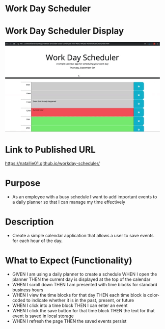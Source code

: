 # Work Day Scheduler 
# Work Day Scheduler Display
<img src="./assets/images/mockupwd.gif" width="600"/>

# Link to Published URL
https://natallie01.github.io/workday-scheduler/
 
# Purpose 
* As an employee with a busy schedule I want to add important events to a daily planner so that I can manage my time effectively

# Description 
*  Create a simple calendar application that allows a user to save events for each hour of the day. 

# What to Expect (Functionality)
* GIVEN I am using a daily planner to create a schedule
WHEN I open the planner
THEN the current day is displayed at the top of the calendar
* WHEN I scroll down
THEN I am presented with time blocks for standard business hours
* WHEN I view the time blocks for that day
THEN each time block is color-coded to indicate whether it is in the past, present, or future
* WHEN I click into a time block
THEN I can enter an event
* WHEN I click the save button for that time block
THEN the text for that event is saved in local storage
* WHEN I refresh the page
THEN the saved events persist
